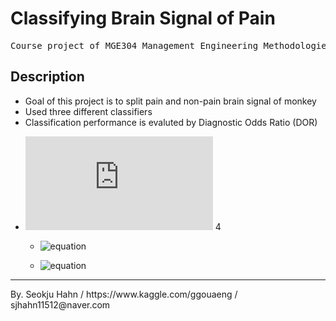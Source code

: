 # Classifying Brain Signal of Pain
<pre>
Course project of MGE304 Management Engineering Methodologies, UNIST
</pre>

## Description
* Goal of this project is to split pain and non-pain brain signal of monkey
* Used three different classifiers
* Classification performance is evaluted by Diagnostic Odds Ratio (DOR)
+ ![equation](https://latex.codecogs.com/gif.latex?%5Cmathbf%7BDOR%7D%3D%5Cfrac%7BLR&plus;%7D%7BLR-%7D)  4

  + ![equation](https://latex.codecogs.com/gif.download?%5Cmathbf%7BLR+%7D%3D%5Cfrac%7BTP%7D%7BFP%7D)  

  + ![equation](https://latex.codecogs.com/png.download?%5Cmathbf%7BLR-%7D%3D%5Cfrac%7BTN%7D%7BFN%7D)  

<hr>
By. Seokju Hahn / https://www.kaggle.com/ggouaeng / sjhahn11512@naver.com
